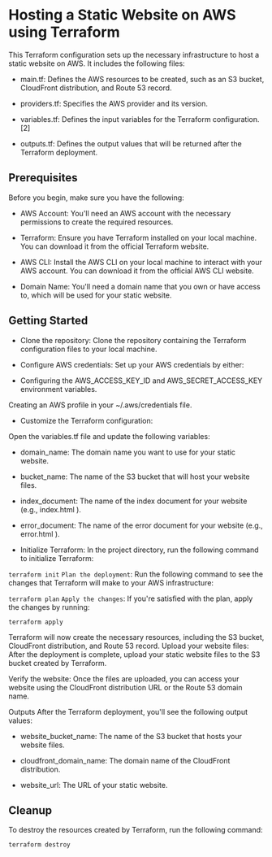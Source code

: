# Hosting a Static Website on AWS using Terraform

This Terraform configuration sets up the necessary infrastructure to host a static website on AWS. It includes the following files:

- main.tf: Defines the AWS resources to be created, such as an S3 bucket, CloudFront distribution, and Route 53 record.

- providers.tf: Specifies the AWS provider and its version.

- variables.tf: Defines the input variables for the Terraform configuration. [2]

- outputs.tf: Defines the output values that will be returned after the Terraform deployment.

## Prerequisites
Before you begin, make sure you have the following:

- AWS Account: You'll need an AWS account with the necessary permissions to create the required resources.

- Terraform: Ensure you have Terraform installed on your local machine. You can download it from the official Terraform website.

- AWS CLI: Install the AWS CLI on your local machine to interact with your AWS account. You can download it from the official AWS CLI website.

- Domain Name: You'll need a domain name that you own or have access to, which will be used for your static website.

## Getting Started
- Clone the repository: Clone the repository containing the Terraform configuration files to your local machine.

- Configure AWS credentials: Set up your AWS credentials by either:

- Configuring the 
AWS_ACCESS_KEY_ID
 and 
AWS_SECRET_ACCESS_KEY
 environment variables.

Creating an AWS profile in your 
~/.aws/credentials
 file.

- Customize the Terraform configuration:

Open the variables.tf file and update the following variables:

- domain_name: The domain name you want to use for your static website.

- bucket_name: The name of the S3 bucket that will host your website files.

- index_document: The name of the index document for your website (e.g., 
index.html
).

- error_document: The name of the error document for your website (e.g., 
error.html
).

- Initialize Terraform: In the project directory, run the following command to initialize Terraform:

`terraform init`
`Plan the deployment`: Run the following command to see the changes that Terraform will make to your AWS infrastructure:

`terraform plan`
`Apply the changes`: If you're satisfied with the plan, apply the changes by running:

`terraform apply`

Terraform will now create the necessary resources, including the S3 bucket, CloudFront distribution, and Route 53 record.
Upload your website files: After the deployment is complete, upload your static website files to the S3 bucket created by Terraform.

Verify the website: Once the files are uploaded, you can access your website using the CloudFront distribution URL or the Route 53 domain name.

Outputs
After the Terraform deployment, you'll see the following output values:

- website_bucket_name: The name of the S3 bucket that hosts your website files.

- cloudfront_domain_name: The domain name of the CloudFront distribution.

- website_url: The URL of your static website.

## Cleanup
To destroy the resources created by Terraform, run the following command:

`terraform destroy`

